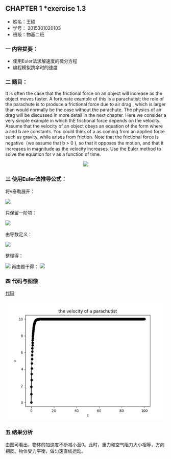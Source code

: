      
## CHAPTER 1 *exercise 1.3
* 姓名：王硕  
* 学号： 2015301020103    
* 班级：物基二班
### 一 内容提要：    
* 使用Euler法求解速度的微分方程  
* 编程模拟跳伞时的速度    
  

### 二 题目：
   It is often the case that the frictional force on an object will increase as the object moves faster. A fortunate example of this is a parachutist; the role of the parachute is to produce a frictional force due to air drag , which is larger than would normally be the case without the parachute. The physics of air drag will be discussed in more detail in the next chapter. Here we consider a very simple example in which thE frictional force depends on the velocity. Assume that the velocity of an object obeys an equation of the form where a and b are 	constants. You could think of a as coming from an applied force such as gravity, while arises from friction.   Note that the frictional force is negative（we assume that b > 0 ), so that it opposes the motion, and that it increases in magnitude as the velocity increases. Use the Euler method to solve the equation for v as a function of time.      
<div align=center>
<img src="http://latex.codecogs.com/gif.latex?\frac{\mathrm{d}v}{\mathrm{d}t}=a-bv">    
</div>
    

### 三 使用Euler法推导公式：     
将v泰勒展开：

<img src="http://latex.codecogs.com/gif.latex?v(\Delta\,t)=v(0)+\frac{\mathrm{d}\,v}{\mathrm{d}\,t}\Delta\,t+\frac{1}{2}\frac{\mathrm{d}\,v^2}{\mathrm{d}^2\,x}(\Delta\,t)^2+...">     
   
只保留一阶项：

<img src="http://latex.codecogs.com/gif.latex?v(\Delta\,t)\approx\,v(0)+\frac{\mathrm{d}\,v}{\mathrm{d}\,t}\Delta\,t">
    
由导数定义：

<img src="http://latex.codecogs.com/gif.latex?\frac{\mathrm{d}\,v}{\mathrm{d}\,t}\equiv\,\lim_{\Delta\,t\rightarrow\,0}\frac{v(t+\Delta\,t)-v(t)}{\Delta\,t}\approx\,\frac{v(t+\Delta\,t)-v(t)}{\Delta\,t}">  
   
整理得：

<img src="http://latex.codecogs.com/gif.latex?v(t+\Delta\,t)\approx\,v(t)+\frac{\mathrm{d}\,v}{\mathrm{d}\,t}\Delta\,t">
再由题干得：    

<img src="http://latex.codecogs.com/gif.latex?v(t+\Delta\,t)=v(t)+(a-bv)\Delta\,t">    

### 四 代码与图像    
[代码](https://github.com/March0ns/Computional_Physics_N2015301020103/blob/master/EXERCISE/temp3.py )    

![a=10,b=1](https://github.com/March0ns/Computional_Physics_N2015301020103/blob/master/EXERCISE/Figure_1.png )    

### 五 结果分析
由图可看出，物体的加速度不断减小至0。此时，重力和空气阻力大小相等，方向相反。物体受力平衡，做匀速直线运动。


